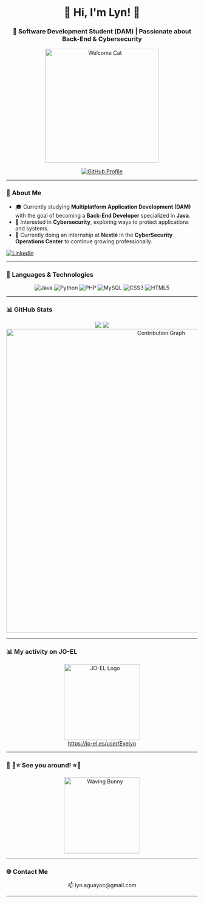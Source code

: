 <div align="center">
  
# 🌟 Hi, I'm Lyn! 🌟  
### 🚀 Software Development Student (DAM) | Passionate about Back-End & Cybersecurity  

<img src="https://i.gifer.com/23wE.gif" alt="Welcome Cat" width="300px">  

[![GitHub Profile](https://img.shields.io/github/followers/LynAguayo?style=social)](https://github.com/LynAguayo)  

</div>  

---

### 🎯 **About Me**  
- 🎓 Currently studying **Multiplatform Application Development (DAM)** with the goal of becoming a **Back-End Developer** specialized in **Java**.  
- 🔐 Interested in **Cybersecurity**, exploring ways to protect applications and systems.  
- 🚀 Currently doing an internship at **Nestlé** in the **CyberSecurity Operations Center** to continue growing professionally.  

<a href="https://www.linkedin.com/in/lynaguayo" target="_blank">
  <img src="https://img.shields.io/badge/LinkedIn-Connect-blue?style=for-the-badge&logo=linkedin" alt="LinkedIn">
</a>

---

### 🔧 **Languages & Technologies**  
<div align="center">  
  <img src="https://img.shields.io/badge/Java-ED8B00?style=for-the-badge&logo=java&logoColor=white" alt="Java">  
  <img src="https://img.shields.io/badge/Python-3776AB?style=for-the-badge&logo=python&logoColor=white" alt="Python">  
  <img src="https://img.shields.io/badge/PHP-777BB4?style=for-the-badge&logo=php&logoColor=white" alt="PHP">  
  <img src="https://img.shields.io/badge/MySQL-4479A1?style=for-the-badge&logo=mysql&logoColor=white" alt="MySQL">  
  <img src="https://img.shields.io/badge/CSS3-1572B6?style=for-the-badge&logo=css3&logoColor=white" alt="CSS3">  
  <img src="https://img.shields.io/badge/HTML5-E34F26?style=for-the-badge&logo=html5&logoColor=white" alt="HTML5">  
</div>  

---

### 📊 **GitHub Stats**  
<div align="center">
  <img src="https://github-readme-stats.vercel.app/api?username=LynAguayo&show_icons=true&theme=radical" style="max-width: 45%; height: auto;">
  <img src="https://github-readme-streak-stats.herokuapp.com/?user=LynAguayo&theme=radical" style="max-width: 45%; height: auto;">
</div>
<div align="center">
  <img src="https://github-readme-activity-graph.vercel.app/graph?username=LynAguayo&theme=radical" alt="Contribution Graph" width="800px">
</div>

---

### 📊 **My activity on JO-EL**  
<div align="center">  
  <a href="https://jo-el.es/user/Evelyn" target="_blank">  
    <img src="https://jo-el.es/static/icons/logo.svg" alt="JO-EL Logo" width="200px">  
  </a>  
  <br>  
  <a href="https://jo-el.es/user/Evelyn" target="_blank">https://jo-el.es/user/Evelyn</a>  
</div>  

---

### 🐾 👋⭐ **See you around!** ⭐👋  
<div align="center">  
  <img src="https://i.gifer.com/Pak.gif" alt="Waving Bunny" width="200px">  
</div>  

---

### 🌐 **Contact Me**  
<div align="center">  
  📫 lyn.aguayoc@gmail.com  
</div>  

---
